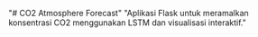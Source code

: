 "# CO2 Atmosphere Forecast" 
"Aplikasi Flask untuk meramalkan konsentrasi CO2 menggunakan LSTM dan visualisasi interaktif." 
